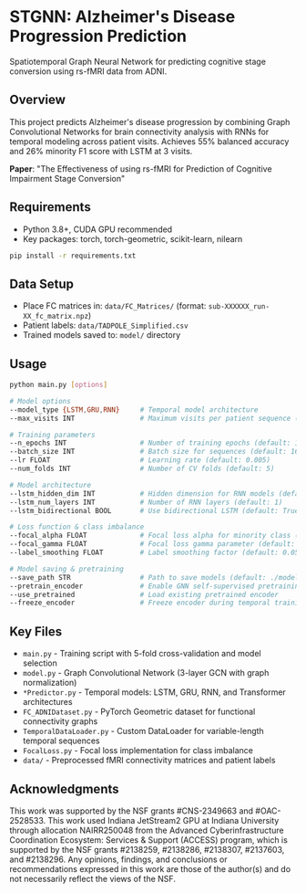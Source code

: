 # STGNN: Alzheimer's Disease Progression Prediction

Spatiotemporal Graph Neural Network for predicting cognitive stage conversion using rs-fMRI data from ADNI.

## Overview
This project predicts Alzheimer's disease progression by combining Graph Convolutional Networks for brain connectivity analysis with RNNs for temporal modeling across patient visits. Achieves 55% balanced accuracy and 26% minority F1 score with LSTM at 3 visits.

**Paper**: "The Effectiveness of using rs-fMRI for Prediction of Cognitive Impairment Stage Conversion"

## Requirements
- Python 3.8+, CUDA GPU recommended
- Key packages: torch, torch-geometric, scikit-learn, nilearn

```bash
pip install -r requirements.txt
```

## Data Setup
- Place FC matrices in: `data/FC_Matrices/` (format: `sub-XXXXXX_run-XX_fc_matrix.npz`)
- Patient labels: `data/TADPOLE_Simplified.csv`
- Trained models saved to: `model/` directory

## Usage
```bash
python main.py [options]

# Model options
--model_type {LSTM,GRU,RNN}     # Temporal model architecture
--max_visits INT                # Maximum visits per patient sequence (default: 10)

# Training parameters  
--n_epochs INT                  # Number of training epochs (default: 100)
--batch_size INT                # Batch size for sequences (default: 16)
--lr FLOAT                      # Learning rate (default: 0.005)
--num_folds INT                 # Number of CV folds (default: 5)

# Model architecture
--lstm_hidden_dim INT           # Hidden dimension for RNN models (default: 128)
--lstm_num_layers INT           # Number of RNN layers (default: 1)
--lstm_bidirectional BOOL       # Use bidirectional LSTM (default: True)

# Loss function & class imbalance
--focal_alpha FLOAT             # Focal loss alpha for minority class (default: 0.9)
--focal_gamma FLOAT             # Focal loss gamma parameter (default: 3.0)
--label_smoothing FLOAT         # Label smoothing factor (default: 0.05)

# Model saving & pretraining
--save_path STR                 # Path to save models (default: ./model/)
--pretrain_encoder              # Enable GNN self-supervised pretraining
--use_pretrained                # Load existing pretrained encoder
--freeze_encoder                # Freeze encoder during temporal training
```

## Key Files
- `main.py` - Training script with 5-fold cross-validation and model selection
- `model.py` - Graph Convolutional Network (3-layer GCN with graph normalization)
- `*Predictor.py` - Temporal models: LSTM, GRU, RNN, and Transformer architectures
- `FC_ADNIDataset.py` - PyTorch Geometric dataset for functional connectivity graphs
- `TemporalDataLoader.py` - Custom DataLoader for variable-length temporal sequences
- `FocalLoss.py` - Focal loss implementation for class imbalance
- `data/` - Preprocessed fMRI connectivity matrices and patient labels

## Acknowledgments
This work was supported by the NSF grants #CNS-2349663 and #OAC-2528533. This work used Indiana JetStream2 GPU at Indiana University through allocation NAIRR250048 from the Advanced Cyberinfrastructure Coordination Ecosystem: Services & Support (ACCESS) program, which is supported by the NSF grants #2138259, #2138286, #2138307, #2137603, and #2138296. Any opinions, findings, and conclusions or recommendations expressed in this work are those of the author(s) and do not necessarily reflect the views of the NSF.